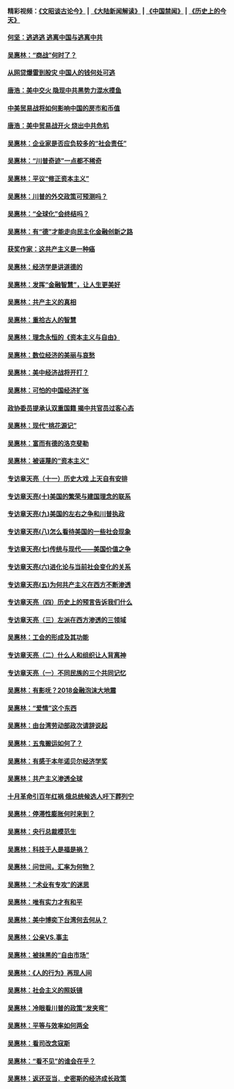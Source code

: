 #### 精彩视频：[《文昭谈古论今》](https://github.com/gfw-breaker/wenzhao/blob/master/README.md?t=12010031) | [《大陆新闻解读》](https://github.com/gfw-breaker/ntdtv-comedy/blob/master/README.md?t=12010031) | [《中国禁闻》](https://github.com/gfw-breaker/ntdtv-news/blob/master/README.md?t=12010031) | [《历史上的今天》](https://github.com/gfw-breaker/today-in-history/blob/master/README.md?t=12010031) 

#### [何坚：逃逃逃 逃离中国与逃离中共](../pages/nsc423/n10592891.md?t=12010031) 

#### [吴惠林：“商战”何时了？](../pages/nsc423/n10573558.md?t=12010031) 

#### [从网贷爆雷到股灾 中国人的钱何处可逃](../pages/nsc423/n10572800.md?t=12010031) 

#### [唐浩：美中交火 隐现中共黑势力混水摸鱼](../pages/nsc423/n10544040.md?t=12010031) 

#### [中美贸易战将如何影响中国的房市和币值](../pages/nsc423/n10543697.md?t=12010031) 

#### [唐浩：美中贸易战开火 烧出中共危机](../pages/nsc423/n10540126.md?t=12010031) 

#### [吴惠林：企业家是否应负较多的“社会责任”](../pages/nsc423/n10535022.md?t=12010031) 

#### [吴惠林：“川普奇迹”一点都不稀奇](../pages/nsc423/n10512808.md?t=12010031) 

#### [吴惠林：平议“修正资本主义”](../pages/nsc423/n10495724.md?t=12010031) 

#### [吴惠林：川普的外交政策可预测吗？](../pages/nsc423/n10462387.md?t=12010031) 

#### [吴惠林：“全球化”会终结吗？](../pages/nsc423/n10452838.md?t=12010031) 

#### [吴惠林：有“德”才能走向民主化金融创新之路](../pages/nsc423/n10432292.md?t=12010031) 

#### [获奖作家：这共产主义是一种癌](../pages/nsc423/n10431541.md?t=12010031) 

#### [吴惠林：经济学是讲道德的](../pages/nsc423/n10398014.md?t=12010031) 

#### [吴惠林：发挥“金融智慧”，让人生更美好](../pages/nsc423/n10375019.md?t=12010031) 

#### [吴惠林：共产主义的真相](../pages/nsc423/n10351394.md?t=12010031) 

#### [吴惠林：重拾古人的智慧](../pages/nsc423/n10337691.md?t=12010031) 

#### [吴惠林：理念永恒的《资本主义与自由》](../pages/nsc423/n10316274.md?t=12010031) 

#### [吴惠林：数位经济的美丽与哀愁](../pages/nsc423/n10292946.md?t=12010031) 

#### [吴惠林：美中经济战将开打？](../pages/nsc423/n10258825.md?t=12010031) 

#### [吴惠林：可怕的中国经济扩张](../pages/nsc423/n10219147.md?t=12010031) 

#### [政协委员提承认双重国籍 揭中共官员过客心态](../pages/nsc423/n10208809.md?t=12010031) 

#### [吴惠林：现代“桃花源记”](../pages/nsc423/n10185234.md?t=12010031) 

#### [吴惠林：富而有德的洛克斐勒](../pages/nsc423/n10142264.md?t=12010031) 

#### [吴惠林：被诬蔑的“资本主义”](../pages/nsc423/n10124816.md?t=12010031) 

#### [专访章天亮（十一）历史大戏 上天自有安排](../pages/nsc423/n10094905.md?t=12010031) 

#### [专访章天亮(十)美国的繁荣与建国理念的联系](../pages/nsc423/n10094899.md?t=12010031) 

#### [专访章天亮(九)美国的左右之争和川普执政](../pages/nsc423/n10094889.md?t=12010031) 

#### [专访章天亮(八)怎么看待美国的一些社会现象](../pages/nsc423/n10094857.md?t=12010031) 

#### [专访章天亮(七)传统与现代——美国价值之争](../pages/nsc423/n10093140.md?t=12010031) 

#### [专访章天亮(六)进化论与当前社会变化的关系](../pages/nsc423/n10092036.md?t=12010031) 

#### [专访章天亮(五)为何共产主义在西方不断渗透](../pages/nsc423/n10083620.md?t=12010031) 

#### [专访章天亮（四）历史上的预言告诉我们什么](../pages/nsc423/n10083606.md?t=12010031) 

#### [专访章天亮（三）左派在西方渗透的三领域](../pages/nsc423/n10081115.md?t=12010031) 

#### [吴惠林：工会的形成及其功能](../pages/nsc423/n10080633.md?t=12010031) 

#### [专访章天亮（二）什么人和组织让人背离神](../pages/nsc423/n10076637.md?t=12010031) 

#### [专访章天亮（一）不同民族的三个共同记忆](../pages/nsc423/n10074188.md?t=12010031) 

#### [吴惠林：有影呒？2018金融泡沫大地震](../pages/nsc423/n10040534.md?t=12010031) 

#### [吴惠林：“爱情”这个东西](../pages/nsc423/n10019423.md?t=12010031) 

#### [吴惠林：由台湾劳动部政次请辞说起](../pages/nsc423/n9979679.md?t=12010031) 

#### [吴惠林：五鬼搬运如何了？](../pages/nsc423/n9925338.md?t=12010031) 

#### [吴惠林：有感于本年诺贝尔经济学奖](../pages/nsc423/n9871883.md?t=12010031) 

#### [吴惠林：共产主义渗透全球](../pages/nsc423/n9812748.md?t=12010031) 

#### [十月革命引百年红祸 俄总统候选人吁下葬列宁](../pages/nsc423/n9810182.md?t=12010031) 

#### [吴惠林：停滞性膨胀何时来到？](../pages/nsc423/n9764136.md?t=12010031) 

#### [吴惠林：央行总裁模范生](../pages/nsc423/n9728134.md?t=12010031) 

#### [吴惠林：科技于人是福是祸？](../pages/nsc423/n9672982.md?t=12010031) 

#### [吴惠林：问世间，汇率为何物？](../pages/nsc423/n9621788.md?t=12010031) 

#### [吴惠林：“术业有专攻”的迷思](../pages/nsc423/n9580363.md?t=12010031) 

#### [吴惠林：唯有实力才有和平](../pages/nsc423/n9529599.md?t=12010031) 

#### [吴惠林：美中博奕下台湾何去何从？](../pages/nsc423/n9483598.md?t=12010031) 

#### [吴惠林：公亲VS.事主](../pages/nsc423/n9425637.md?t=12010031) 

#### [吴惠林：被抹黑的“自由市场”](../pages/nsc423/n9351545.md?t=12010031) 

#### [吴惠林：《人的行为》再现人间](../pages/nsc423/n9296339.md?t=12010031) 

#### [吴惠林：社会主义的照妖镜](../pages/nsc423/n9243460.md?t=12010031) 

#### [吴惠林：冷眼看川普的政策“发夹弯”](../pages/nsc423/n9120684.md?t=12010031) 

#### [吴惠林：平等与效率如何两全](../pages/nsc423/n9075430.md?t=12010031) 

#### [吴惠林：看司改念寇斯](../pages/nsc423/n9024915.md?t=12010031) 

#### [吴惠林：“看不见”的谁会在乎？](../pages/nsc423/n8977488.md?t=12010031) 

#### [吴惠林：返还亚当．史密斯的经济成长政策](../pages/nsc423/n8931896.md?t=12010031) 

